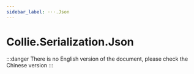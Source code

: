 ```yaml
---
sidebar_label: ···.Json
---
```


# Collie.Serialization.Json

:::danger
There is no English version of the document, please check the Chinese version
:::
